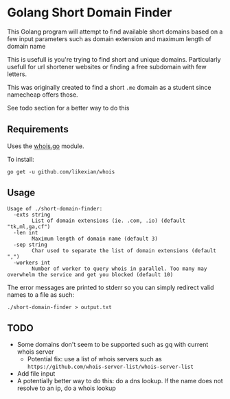 # Golang Short Domain Finder

This Golang program will attempt to find available short domains based on a few input parameters such as domain extension and maximum length of domain name

This is usefull is you're trying to find short and unique domains.
Particularly usefull for url shortener websites or finding a free subdomain with few letters.

This was originally created to find a short `.me` domain as a student since namecheap offers those.

See todo section for a better way to do this

## Requirements

Uses the [whois.go](https://github.com/likexian/whois) module.

To install:

`go get -u github.com/likexian/whois`


## Usage

```
Usage of ./short-domain-finder:
  -exts string
        List of domain extensions (ie. .com, .io) (default "tk,ml,ga,cf")
  -len int
        Maximum length of domain name (default 3)
  -sep string
        Char used to separate the list of domain extensions (default ",")
  -workers int
        Number of worker to query whois in parallel. Too many may overwhelm the service and get you blocked (default 10)
```

The error messages are printed to stderr so you can simply redirect valid names to a file as such:

```
./short-domain-finder > output.txt
```


## TODO

- Some domains don't seem to be supported such as gq with current whois server
    - Potential fix: use a list of whois servers such as `https://github.com/whois-server-list/whois-server-list`
- Add file input
- A potentially better way to do this: do a dns lookup. If the name does not resolve to an ip, do a whois lookup
